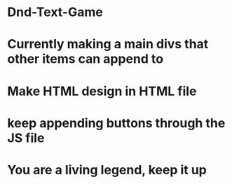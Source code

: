 # Dnd-Text-Game


# Currently making a main divs that other items can append to

# Make HTML design in HTML file

# keep appending buttons through the JS file

# You are a living legend, keep it up
